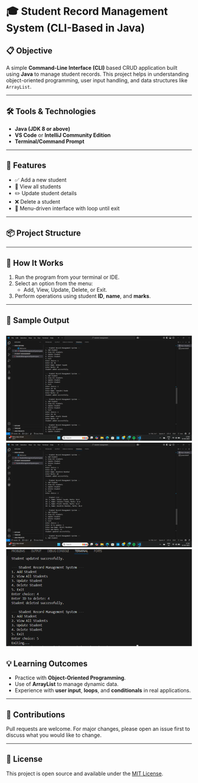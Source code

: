 # 🎓 Student Record Management System (CLI-Based in Java)

## 📋 Objective
A simple **Command-Line Interface (CLI)** based CRUD application built using **Java** to manage student records. This project helps in understanding object-oriented programming, user input handling, and data structures like `ArrayList`.

---

## 🛠️ Tools & Technologies
- **Java (JDK 8 or above)**
- **VS Code** or **IntelliJ Community Edition**
- **Terminal/Command Prompt**

---

## 🚀 Features
- ✅ Add a new student
- 📄 View all students
- ✏️ Update student details
- ❌ Delete a student
- 🔁 Menu-driven interface with loop until exit

---

## 📦 Project Structure

---

## 🧪 How It Works
1. Run the program from your terminal or IDE.
2. Select an option from the menu:
    - Add, View, Update, Delete, or Exit.
3. Perform operations using student **ID**, **name**, and **marks**.

---

## 📸 Sample Output
![image ult](https://github.com/vedant1352/Student-Management-System/blob/3e2b4247f433e5d0bbd2907618815d4537600031/Screenshot%202025-06-25%20171005.png)
![image ult](https://github.com/vedant1352/Student-Management-System/blob/a615425f00c3364835faa0634600212c734aa620/Screenshot%202025-06-25%20171015.png)
![image ult](https://github.com/vedant1352/Student-Management-System/blob/31c533f01774d145d2f2c9b64a3af2fd75695d5e/Screenshot%202025-06-25%20171033.png)
---

## 💡 Learning Outcomes
- Practice with **Object-Oriented Programming**.
- Use of **ArrayList** to manage dynamic data.
- Experience with **user input**, **loops**, and **conditionals** in real applications.

---

## 🤝 Contributions
Pull requests are welcome. For major changes, please open an issue first to discuss what you would like to change.

---

## 📜 License
This project is open source and available under the [MIT License](LICENSE).


